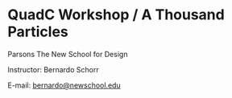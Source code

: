 # QuadC Workshop / A Thousand Particles

Parsons The New School for Design

Instructor: Bernardo Schorr

E-mail: [bernardo@newschool.edu](bernardo@newschool.edu)